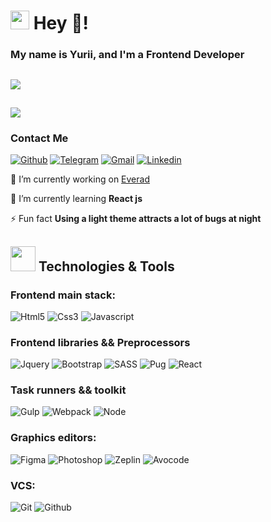 # <img src="https://cultofthepartyparrot.com/parrots/hd/githubparrot.gif" width="30" height="30"/> Hey :wave:!

### My name is Yurii, and I'm a Frontend Developer

## ![](https://komarev.com/ghpvc/?username=yuriipereverziev&color=090909&style=for-the-badge)
## [![](https://www.codewars.com/users/yuriipereverziev/badges/large)](https://www.codewars.com/users/yuriipereverziev)

### Contact Me

[![Github](https://img.shields.io/badge/-github-090909?style=for-the-badge&logo=github)](https://github.com/yuriipereverziev)
[![Telegram](https://img.shields.io/badge/-telegram-090909?style=for-the-badge&logo=telegram)](https://t.me/yurii_pereverziev)
[![Gmail](https://img.shields.io/badge/-gmail-090909?style=for-the-badge&logo=gmail)](mailto:yuripereverzev@gmail.com)
[![Linkedin](https://img.shields.io/badge/-linkedin-090909?style=for-the-badge&logo=linkedin)](https://www.linkedin.com/in/yuriipereverziev/)


[//]: # ([![Spotify]&#40;https://novatorem-ten-kappa.vercel.app/api/spotify?background_color=0d1117&border_color=ffffff&#41;]&#40;https://open.spotify.com/user/yuriipereverziev&#41;)

[//]: # ([![Anurag's GitHub stats]&#40;https://github-readme-stats.vercel.app/api?username=yuriipereverziev&show_icons=true&theme=merko&#41;]&#40;https://github.com/yuriipereverziev&#41;)


🔭 I’m currently working on [Everad](https://redi.partners/)

🌱 I’m currently learning **React js**

⚡ Fun fact **Using a light theme attracts a lot of bugs at night**

## <img src="https://media.giphy.com/media/WUlplcMpOCEmTGBtBW/giphy.gif" width="40"> Technologies & Tools

### Frontend main stack:

![Html5](https://img.shields.io/badge/-html5-090909?style=for-the-badge&logo=html5)
![Css3](https://img.shields.io/badge/-css3-090909?style=for-the-badge&logo=css3)
![Javascript](https://img.shields.io/badge/-javascript-090909?style=for-the-badge&logo=javascript)

### Frontend libraries && Preprocessors

![Jquery](https://img.shields.io/badge/-jquery-090909?style=for-the-badge&logo=jquery)
![Bootstrap](https://img.shields.io/badge/-bootstrap-090909?style=for-the-badge&logo=bootstrap)
![SASS](https://img.shields.io/badge/-SASS-090909?style=for-the-badge&logo=SASS)
![Pug](https://img.shields.io/badge/-pug-090909?style=for-the-badge&logo=pug)
![React](https://img.shields.io/badge/-react-090909?style=for-the-badge&logo=react)

### Task runners && toolkit

![Gulp](https://img.shields.io/badge/-gulp-090909?style=for-the-badge&logo=gulp)
![Webpack](https://img.shields.io/badge/-webpack-090909?style=for-the-badge&logo=webpack)
![Node](https://img.shields.io/badge/-node.js-090909?style=for-the-badge&logo=node.js)

### Graphics editors:

![Figma](https://img.shields.io/badge/-figma-090909?style=for-the-badge&logo=figma)
![Photoshop](https://img.shields.io/badge/-adobe%20photoshop-090909?style=for-the-badge&logo=adobe%20photoshop)
![Zeplin](https://custom-icon-badges.herokuapp.com/badge/-zeplin-090909?style=for-the-badge&logo=zeplin)
![Avocode](https://custom-icon-badges.herokuapp.com/badge/-avocode-090909?style=for-the-badge&logo=avocode)

### VCS:

![Git](https://img.shields.io/badge/-git-090909?style=for-the-badge&logo=git)
![Github](https://img.shields.io/badge/-github-090909?style=for-the-badge&logo=github)

